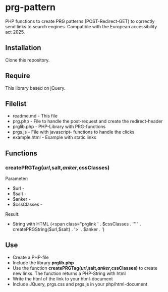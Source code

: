# prg-pattern
PHP functions to create PRG patterns (POST-Redirect-GET) to correctly send links to search engines. Compatible with the European accessibility act 2025.

## Installation
Clone this repository.

## Require
This library based on jQuery.

## Filelist

- readme.md - This file
- prg.php - File to handle the post-request and create the redirect-header
- prglib.php - PHP-Library with PRG-functions
- prgs.js - File with javascript- functions to handle the clicks
- example.html - Example with static links

## Functions

### createPRGTag($url,$salt,$anker,$cssClasses)

Parameter:

- $url -
- $salt -
- $anker -
- $cssClasses -

Result:

- String with HTML (<span class="prglink ' . $cssClasses . '" ' . createPRGString($url,$salt) . '>' . $anker . '</span>)

## Use

- Create a PHP-file
- Include the library **prglib.php**
- Use the function **createPRGTag($url,$salt,$anker,$cssClasses)** to create new links. The function returns a PHP-String with html
- Write the html of the link to your html-document
- Include JQuery, prgs.css and prgs.js in your php/html-document  

